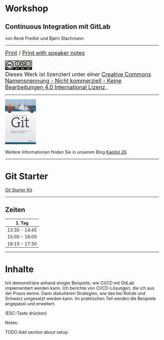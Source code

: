 # Workshop

## Continuous Integration mit GitLab

von René Preißel und Bjørn Stachmann

---


<font size="4">
  <a href="/?print-pdf">Print</a> / <a href="/?print-pdf&showNotes=true">Print with speaker notes
  </a>
</font>
<p/>
<font size="4">
  <a rel="license" href="http://creativecommons.org/licenses/by-nc-nd/4.0/"><img   alt="Creative Commons Lizenzvertrag" style="border-width:0" src="00/cc-by-nc-nd.png" /></a><br />Dieses Werk ist lizenziert unter einer <a rel="license" href="http://creativecommons.org/licenses/by-nc-nd/4.0/">Creative Commons Namensnennung - Nicht kommerziell - Keine Bearbeitungen 4.0 International Lizenz
  </a>.
</font>

---


<img src="/00/git-buch.png" width="20%"/>

Weitere Informationen finden Sie in unserem Blog [Kapitel 26](http://kapitel26.github.io).

---

# Git Starter

[Git Starter Kit](http:/git-starter-kit.html)


---

## Zeiten

| 1. Tag               |
|----------------------|
| 13:30 - 14:45        |
| 15:00 - 16:00        |
| 16:15 - 17:30        |

---


# Inhalte

Ich demonstriere anhand einiger Beispiele, wie CI/CD mit GitLab implementiert werden kann.
Ich berichte von CI/CD-Lösungen, die ich aus der Praxis kenne.
Dann diskutieren Strategien, wie das bei Rohde und Schwarz umgesetzt werden kann.
Im praktischen Teil werden die Beispiele angepasst und erweitert.

(ESC-Taste drücken)

Notes:

TODO Add section about setup